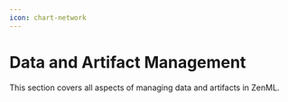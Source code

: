 ```yaml
---
icon: chart-network
---
```


# Data and Artifact Management

This section covers all aspects of managing data and artifacts in ZenML.